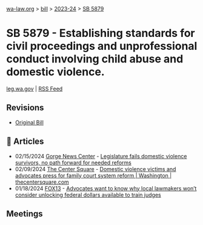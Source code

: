 [wa-law.org](/) > [bill](/bill/) > [2023-24](/bill/2023-24/) > [SB 5879](/bill/2023-24/sb/5879/)

# SB 5879 - Establishing standards for civil proceedings and unprofessional conduct involving child abuse and domestic violence.
[leg.wa.gov](https://app.leg.wa.gov/billsummary?BillNumber=5879&Year=2023&Initiative=false) | [RSS Feed](./rss.xml)

## Revisions
* [Original Bill](1/)

## 📰 Articles
* 02/15/2024 [Gorge News Center](/org/gorge_news_center/) - [Legislature fails domestic violence survivors, no path forward for needed reforms](https://gorgenewscenter.com/2024/02/15/legislature-fails-domestic-violence-survivors-no-path-forward-for-needed-reforms/#:~:text=Senate%20Bill%205879)
* 02/09/2024 [The Center Square](/org/the_center_square/) - [Domestic violence victims and advocates press for family court system reform | Washington | thecentersquare.com](https://www.thecentersquare.com/washington/article_0c4f4c72-c79c-11ee-9674-5f1fc8b3a413.html#:~:text=SB%205879)
* 01/18/2024 [FOX13](/org/fox13/) - [Advocates want to know why local lawmakers won’t consider unlocking federal dollars available to train judges](https://www.fox13seattle.com/news/advocates-want-to-know-why-local-lawmakers-wont-consider-unlocking-federal-dollars-available-to-train-judges#:~:text=SB%205879)

## Meetings